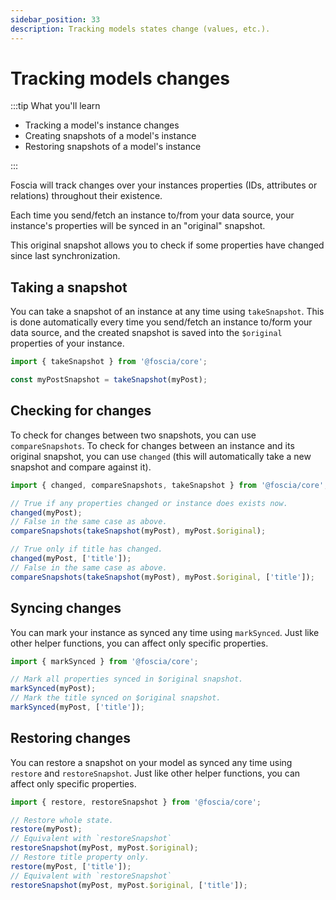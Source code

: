 ```yaml
---
sidebar_position: 33
description: Tracking models states change (values, etc.).
---
```


# Tracking models changes

:::tip What you'll learn

-   Tracking a model's instance changes
-   Creating snapshots of a model's instance
-   Restoring snapshots of a model's instance

:::

Foscia will track changes over your instances properties (IDs, attributes or
relations) throughout their existence.

Each time you send/fetch an instance to/from your data source, your instance's
properties will be synced in an "original" snapshot.

This original snapshot allows you to check if some properties have changed since
last synchronization.

## Taking a snapshot

You can take a snapshot of an instance at any time using `takeSnapshot`. This is
done automatically every time you send/fetch an instance to/form your data
source, and the created snapshot is saved into the `$original` properties of
your instance.

```javascript
import { takeSnapshot } from '@foscia/core';

const myPostSnapshot = takeSnapshot(myPost);
```

## Checking for changes

To check for changes between two snapshots, you can use `compareSnapshots`. To
check for changes between an instance and its original snapshot, you can use
`changed` (this will automatically take a new snapshot and compare against it).

```javascript
import { changed, compareSnapshots, takeSnapshot } from '@foscia/core';

// True if any properties changed or instance does exists now.
changed(myPost);
// False in the same case as above.
compareSnapshots(takeSnapshot(myPost), myPost.$original);

// True only if title has changed.
changed(myPost, ['title']);
// False in the same case as above.
compareSnapshots(takeSnapshot(myPost), myPost.$original, ['title']);
```

## Syncing changes

You can mark your instance as synced any time using `markSynced`. Just like
other helper functions, you can affect only specific properties.

```javascript
import { markSynced } from '@foscia/core';

// Mark all properties synced in $original snapshot.
markSynced(myPost);
// Mark the title synced on $original snapshot.
markSynced(myPost, ['title']);
```

## Restoring changes

You can restore a snapshot on your model as synced any time using `restore` and
`restoreSnapshot`. Just like other helper functions, you can affect only
specific properties.

```javascript
import { restore, restoreSnapshot } from '@foscia/core';

// Restore whole state.
restore(myPost);
// Equivalent with `restoreSnapshot`
restoreSnapshot(myPost, myPost.$original);
// Restore title property only.
restore(myPost, ['title']);
// Equivalent with `restoreSnapshot`
restoreSnapshot(myPost, myPost.$original, ['title']);
```
